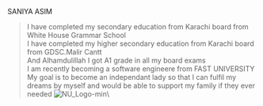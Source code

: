 SANIYA ASIM
> I have completed my secondary education from Karachi board from White House Grammar School \
> I have completed my higher secondary education from Karachi board from GDSC.Malir Cantt \
> And Alhamdulillah I got A1 grade in all my board exams \
> I am recently becoming a software engineere from FAST UNIVERSITY \
> My goal is to become an independant lady so that I can fulfil my dreams by myself and would be able to support my family if they ever needed
![NU_Logo-min](https://github.com/user-attachments/assets/898e3112-7761-4a35-a1d9-8a1e44ae4264)\
